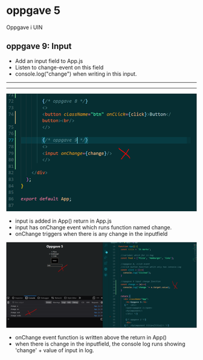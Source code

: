 # oppgave 5
 Oppgave i UIN

## oppgave 9: Input
* Add an input field to App.js
* Listen to change-event on this field
* console.log("change") when writing in this input.


<hr>
<hr>

![opgave7 component](src/img/opg9vs1.PNG)
* input is added in App() return in App.js
* input has onChange event which runs function named change.
* onChange triggers when there is any change in the inputfield


![opgave 7 array map](src/img/opg9vs2.PNG)
* onChange event function is written above the return in App()
* when there is change in the inputfield, the console log runs showing 'change' + value of input in log.






